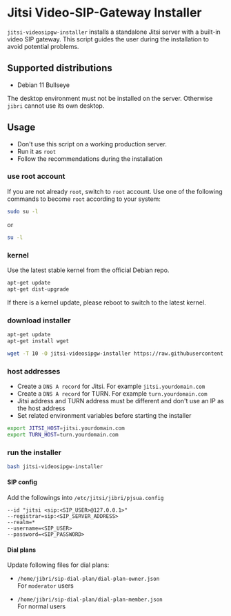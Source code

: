 # Jitsi Video-SIP-Gateway Installer

`jitsi-videosipgw-installer` installs a standalone Jitsi server with a built-in
video SIP gateway. This script guides the user during the installation to avoid
potential problems.

## Supported distributions

- Debian 11 Bullseye

The desktop environment must not be installed on the server. Otherwise `jibri`
cannot use its own desktop.

## Usage

- Don't use this script on a working production server.
- Run it as `root`
- Follow the recommendations during the installation

### use root account

If you are not already `root`, switch to `root` account. Use one of the
following commands to become `root` according to your system:

```bash
sudo su -l
```

or

```bash
su -l
```

### kernel

Use the latest stable kernel from the official Debian repo.

```bash
apt-get update
apt-get dist-upgrade
```

If there is a kernel update, please reboot to switch to the latest kernel.

### download installer

```bash
apt-get update
apt-get install wget

wget -T 10 -O jitsi-videosipgw-installer https://raw.githubusercontent.com/jitsi-contrib/installers/main/jitsi-videosipgw/jitsi-videosipgw-installer
```

### host addresses

- Create a `DNS A record` for Jitsi. For example `jitsi.yourdomain.com`
- Create a `DNS A record` for TURN. For example `turn.yourdomain.com`
- Jitsi address and TURN address must be different and don't use an IP as the
  host address
- Set related environment variables before starting the installer

```bash
export JITSI_HOST=jitsi.yourdomain.com
export TURN_HOST=turn.yourdomain.com
```

### run the installer

```bash
bash jitsi-videosipgw-installer
```

#### SIP config

Add the followings into `/etc/jitsi/jibri/pjsua.config`

```
--id "jitsi <sip:<SIP_USER>@127.0.0.1>"
--registrar=sip:<SIP_SERVER_ADDRESS>
--realm=*
--username=<SIP_USER>
--password=<SIP_PASSWORD>
```

#### Dial plans

Update following files for dial plans:

- `/home/jibri/sip-dial-plan/dial-plan-owner.json`\
  For `moderator` users

- `/home/jibri/sip-dial-plan/dial-plan-member.json`\
  For normal users

